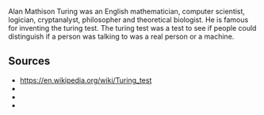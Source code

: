 Alan Mathison Turing was an English mathematician, computer scientist, logician, cryptanalyst, philosopher and theoretical biologist. He is famous for inventing the turing test. The turing test was a test to see if people could distinguish if a person was talking to was a real person or a machine. 







## Sources
 - https://en.wikipedia.org/wiki/Turing_test 
 - 
 -
 -
